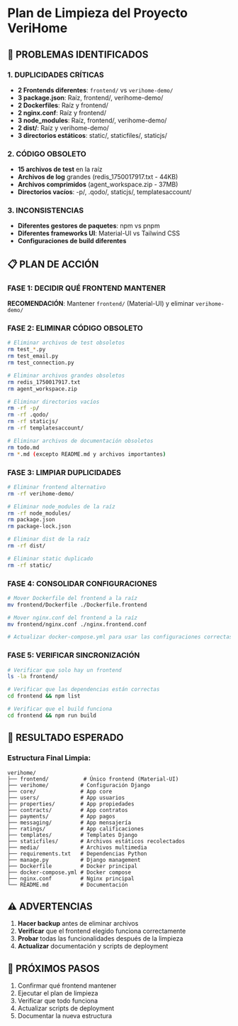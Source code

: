 # Plan de Limpieza del Proyecto VeriHome

## 🚨 PROBLEMAS IDENTIFICADOS

### 1. DUPLICIDADES CRÍTICAS
- **2 Frontends diferentes**: `frontend/` vs `verihome-demo/`
- **3 package.json**: Raíz, frontend/, verihome-demo/
- **2 Dockerfiles**: Raíz y frontend/
- **2 nginx.conf**: Raíz y frontend/
- **3 node_modules**: Raíz, frontend/, verihome-demo/
- **2 dist/**: Raíz y verihome-demo/
- **3 directorios estáticos**: static/, staticfiles/, staticjs/

### 2. CÓDIGO OBSOLETO
- **15 archivos de test** en la raíz
- **Archivos de log** grandes (redis_1750017917.txt - 44KB)
- **Archivos comprimidos** (agent_workspace.zip - 37MB)
- **Directorios vacíos**: -p/, .qodo/, staticjs/, templatesaccount/

### 3. INCONSISTENCIAS
- **Diferentes gestores de paquetes**: npm vs pnpm
- **Diferentes frameworks UI**: Material-UI vs Tailwind CSS
- **Configuraciones de build diferentes**

## 📋 PLAN DE ACCIÓN

### FASE 1: DECIDIR QUÉ FRONTEND MANTENER
**RECOMENDACIÓN**: Mantener `frontend/` (Material-UI) y eliminar `verihome-demo/`

### FASE 2: ELIMINAR CÓDIGO OBSOLETO
```bash
# Eliminar archivos de test obsoletos
rm test_*.py
rm test_email.py
rm test_connection.py

# Eliminar archivos grandes obsoletos
rm redis_1750017917.txt
rm agent_workspace.zip

# Eliminar directorios vacíos
rm -rf -p/
rm -rf .qodo/
rm -rf staticjs/
rm -rf templatesaccount/

# Eliminar archivos de documentación obsoletos
rm todo.md
rm *.md (excepto README.md y archivos importantes)
```

### FASE 3: LIMPIAR DUPLICIDADES
```bash
# Eliminar frontend alternativo
rm -rf verihome-demo/

# Eliminar node_modules de la raíz
rm -rf node_modules/
rm package.json
rm package-lock.json

# Eliminar dist de la raíz
rm -rf dist/

# Eliminar static duplicado
rm -rf static/
```

### FASE 4: CONSOLIDAR CONFIGURACIONES
```bash
# Mover Dockerfile del frontend a la raíz
mv frontend/Dockerfile ./Dockerfile.frontend

# Mover nginx.conf del frontend a la raíz
mv frontend/nginx.conf ./nginx.frontend.conf

# Actualizar docker-compose.yml para usar las configuraciones correctas
```

### FASE 5: VERIFICAR SINCRONIZACIÓN
```bash
# Verificar que solo hay un frontend
ls -la frontend/

# Verificar que las dependencias están correctas
cd frontend && npm list

# Verificar que el build funciona
cd frontend && npm run build
```

## 🎯 RESULTADO ESPERADO

### Estructura Final Limpia:
```
verihome/
├── frontend/           # Único frontend (Material-UI)
├── verihome/          # Configuración Django
├── core/              # App core
├── users/             # App usuarios
├── properties/        # App propiedades
├── contracts/         # App contratos
├── payments/          # App pagos
├── messaging/         # App mensajería
├── ratings/           # App calificaciones
├── templates/         # Templates Django
├── staticfiles/       # Archivos estáticos recolectados
├── media/             # Archivos multimedia
├── requirements.txt   # Dependencias Python
├── manage.py          # Django management
├── Dockerfile         # Docker principal
├── docker-compose.yml # Docker compose
├── nginx.conf         # Nginx principal
└── README.md          # Documentación
```

## ⚠️ ADVERTENCIAS

1. **Hacer backup** antes de eliminar archivos
2. **Verificar** que el frontend elegido funciona correctamente
3. **Probar** todas las funcionalidades después de la limpieza
4. **Actualizar** documentación y scripts de deployment

## 🔄 PRÓXIMOS PASOS

1. Confirmar qué frontend mantener
2. Ejecutar el plan de limpieza
3. Verificar que todo funciona
4. Actualizar scripts de deployment
5. Documentar la nueva estructura 